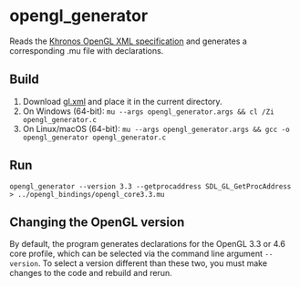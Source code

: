 # opengl_generator

Reads the [Khronos OpenGL XML specification](https://github.com/KhronosGroup/OpenGL-Registry/blob/master/xml/gl.xml) and generates a corresponding .mu file with declarations.

## Build

1. Download [gl.xml](https://github.com/KhronosGroup/OpenGL-Registry/blob/master/xml/gl.xml) and place it in the current directory.
2. On Windows (64-bit): `mu --args opengl_generator.args && cl /Zi opengl_generator.c`
3. On Linux/macOS (64-bit): `mu --args opengl_generator.args && gcc -o opengl_generator opengl_generator.c`

## Run

`opengl_generator --version 3.3 --getprocaddress SDL_GL_GetProcAddress > ../opengl_bindings/opengl_core3.3.mu`

## Changing the OpenGL version

By default, the program generates declarations for the OpenGL 3.3 or 4.6 core profile, which can be selected via the command line argument `--version`. To select a version different than these two, you must make changes to the code and rebuild and rerun.
